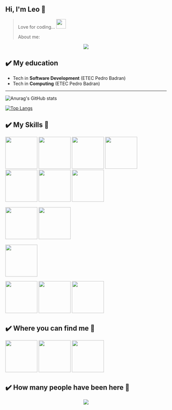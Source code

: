 ## Hi, I'm Leo 👋

> Love for coding... <img src="https://i.pinimg.com/originals/aa/95/01/aa9501df489c885cce3f31b0fc6234ef.png" width="30" />
> 
> About me:

<p align="center"><img src="https://acegif.com/wp-content/gifs/coffee-31.gif"></p>

## ✔️ My education 
- Tech in **Software Development** (ETEC Pedro Badran)
- Tech in **Computing** (ETEC Pedro Badran)
---

![Anurag's GitHub stats](https://github-readme-stats.vercel.app/api?username=leoderigo&show_icons=true&theme=radical)


[![Top Langs](https://github-readme-stats.vercel.app/api/top-langs/?username=leoderigo&hide=hack&langs_count=3)](https://github.com/anuraghazra/github-readme-stats)

## ✔️ My Skills 🏅
<img src="https://cdn.jsdelivr.net/gh/devicons/devicon/icons/javascript/javascript-original.svg" width="100" height="100" /> <img src="https://cdn.jsdelivr.net/gh/devicons/devicon/icons/typescript/typescript-original.svg" width="100" height="100" /> <img src="https://cdn.jsdelivr.net/gh/devicons/devicon/icons/nodejs/nodejs-original.svg" width="100" height="100" /> <img src="https://cdn.jsdelivr.net/gh/devicons/devicon/icons/nestjs/nestjs-plain.svg"  width="100" height="100" /> <img src="https://cdn.jsdelivr.net/gh/devicons/devicon/icons/angularjs/angularjs-original.svg" width="100" height="100" /> <img src="https://cdn.jsdelivr.net/gh/devicons/devicon/icons/ionic/ionic-original.svg" width="100" height="100" /> <img src="https://cdn.jsdelivr.net/gh/devicons/devicon/icons/react/react-original.svg" width="100" height="100" />

<img src="https://cdn.jsdelivr.net/gh/devicons/devicon/icons/python/python-original.svg" width="100" height="100" /> <img src="https://cdn.jsdelivr.net/gh/devicons/devicon/icons/qt/qt-original.svg" width="100" height="100" />

<img src="https://cdn.jsdelivr.net/gh/devicons/devicon/icons/php/php-original.svg" width="100" height="100" />

<img src="https://cdn.jsdelivr.net/gh/devicons/devicon/icons/mysql/mysql-original.svg" width="100" height="100" /> <img src="https://cdn.jsdelivr.net/gh/devicons/devicon/icons/postgresql/postgresql-original.svg" width="100" height="100" /> <img src="https://cdn.jsdelivr.net/gh/devicons/devicon/icons/microsoftsqlserver/microsoftsqlserver-plain.svg" width="100" height="100" />

## ✔️ Where you can find me 🧭
[<img src="https://cdn.jsdelivr.net/gh/devicons/devicon/icons/linkedin/linkedin-original.svg" width="100"/>](https://www.linkedin.com/in/leoderigo) [<img src="https://upload.wikimedia.org/wikipedia/commons/thumb/a/a5/Instagram_icon.png/1024px-Instagram_icon.png" width="100" height="100">](https://www.instagram.com/leo.derigo/) [<img src="https://upload.wikimedia.org/wikipedia/commons/thumb/e/ef/Stack_Overflow_icon.svg/768px-Stack_Overflow_icon.svg.png" width="100" height="100">](https://stackexchange.com/users/16909114/littlefish?tab=accounts)

## ✔️ How many people have been here 🔭
<p align="center"> 
   <img alingn="center" src="https://profile-counter.glitch.me/leoderigo/count.svg" />
 </p>
